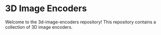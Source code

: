 # 3D Image Encoders
Welcome to the 3d-image-encoders repository! This repository contains a collection of 3D image encoders.
